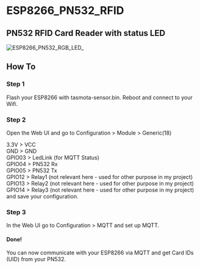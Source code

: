 # ESP8266_PN532_RFID
## PN532 RFID Card Reader with status LED
![ESP8266_PN532_RGB_LED_](https://github.com/user-attachments/assets/56326733-48b0-4a3a-93d6-238d36900ec3)
## How To

### Step 1
Flash your ESP8266 with tasmota-sensor.bin. Reboot and connect to your Wifi.
### Step 2
Open the Web UI and go to Configuration > Module > Generic(18)

3.3V   > VCC\
GND    > GND\
GPIO03 > LedLink (for MQTT Status)\
GPIO04 > PN532 Rx\
GPIO05 > PN532 Tx\
GPIO12 > Relay1 (not relevant here - used for other purpose in my project)\
GPIO13 > Relay2 (not relevant here - used for other purpose in my project)\
GPIO14 > Relay3 (not relevant here - used for other purpose in my project)\
and save your configuration.
### Step 3
In the Web UI go to Configuration > MQTT and set up MQTT.

#### Done!
You can now communicate with your ESP8266 via MQTT and get Card IDs (UID) from your PN532.


